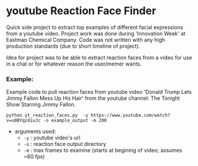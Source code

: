 # youtube Reaction Face Finder

Quick side project to extract top examples of different facial expressions from a youtube video.  Project work was done during 'Innovation Week' at Eastman Chemical Company.  Code was not written with any high production standards (due to short timeline of project).

Idea for project was to be able to extract reaction faces from a video for use in a chat or for whatever reason the user/memer wants.

### Example:
Example code to pull reaction faces from youtube video 'Donald Trump Lets Jimmy Fallon Mess Up His Hair' from the youtube channel: The Tonight Show Starring Jimmy Fallon.

    python yt_reaction_faces.py  -y https://www.youtube.com/watch?v=u0BYqzdiuJc -o example_output -m 200
    
  * arguments used:
    - `-y` : youtube video's url
    - `-o` : reaction face output directory
    - `-m` : max frames to examine (starts at begining of video; assumes ~60 fps)
